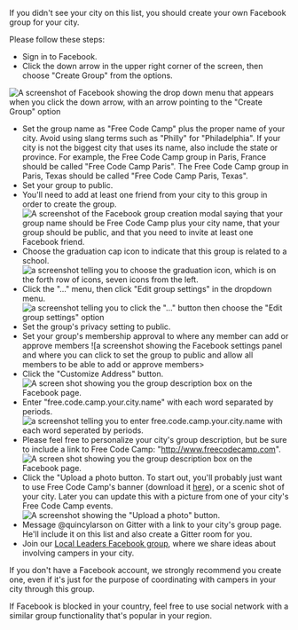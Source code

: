 If you didn't see your city on this list, you should create your own Facebook group for your city.
 
Please follow these steps: 
- Sign in to Facebook. 
- Click the down arrow in the upper right corner of the screen, then choose "Create Group" from the options.

![A screenshot of Facebook showing the drop down menu that appears when you click the down arrow, with an arrow pointing to the "Create Group" option](https://www.evernote.com/shard/s116/sh/d01bb2bc-6260-4987-bedf-b2ce4c31972f/3eecbcff3109036cf90b69589360f407/deep/0/Facebook.png)
- Set the group name as "Free Code Camp" plus the proper name of your city. Avoid using slang terms such as "Philly" for "Philadelphia". If your city is not the biggest city that uses its name, also include the state or province. For example, the Free Code Camp group in Paris, France should be called "Free Code Camp Paris". The Free Code Camp group in Paris, Texas should be called "Free Code Camp Paris, Texas". 
- Set your group to public. 
- You'll need to add at least one friend from your city to this group in order to create the group. 
![A screenshot of the Facebook group creation modal saying that your group name should be Free Code Camp plus your city name, that your group should be public, and that you need to invite at least one Facebook friend.](https://www.evernote.com/shard/s116/sh/4ed3197c-db1b-4103-a040-b42482ad232a/6c34948ebe12c57f0b7a54d7b2222ab3/deep/0/Facebook.png)
- Choose the graduation cap icon to indicate that this group is related to a school. 
![a screenshot telling you to choose the graduation icon, which is on the forth row of icons, seven icons from the left.](https://www.evernote.com/shard/s116/sh/00e461b3-e0a8-4ecd-9cbf-8b0ae9de75d1/59c4e9f25672b1b2ca2d7e6b06d55e0b/deep/0/Facebook.png)
- Click the "..." menu, then click "Edit group settings" in the dropdown menu. 
![a screenshot telling you to click the "..." button then choose the "Edit group settings" option](https://www.evernote.com/shard/s116/sh/ae9a22e2-19a5-4309-b46c-f05a6be5644c/0870b25572d37d4d650cca1a0d59e407/deep/0/Free-Code-Camp-Testland.png)
- Set the group's privacy setting to public. 
- Set your group's membership approval to where any member can add or approve members ![a screenshot showing the Facebook settings panel and where you can click to set the group to public and allow all members to be able to add or approve members>
- Click the "Customize Address" button.
![A screen shot showing you the group description box on the Facebook page.](https://www.evernote.com/l/AHTs6Ec_hylKyYWVhpZonOHPn8j8I5ydgv4B/image.png)
- Enter "free.code.camp.your.city.name" with each word separated by periods. ![a screenshot telling you to enter free.code.camp.your.city.name with each word seperated by periods.](https://www.evernote.com/shard/s116/sh/357b1bd9-7c40-4f72-8a9a-d918e632a5e8/c4714ca59360b2517dfffe90c60b1556/deep/0/Free-Code-Camp-Testland.png)
- Please feel free to personalize your city's group description, but be sure to include a link to Free Code Camp: "http://www.freecodecamp.com". 
![A screen shot showing you the group description box on the Facebook page.](https://www.evernote.com/shard/s116/sh/e13808ea-f084-46f1-95bc-63db524383d5/0586484d44360e73e9acda956dad7f6a/deep/0/Free-Code-Camp-Testland.png)
- Click the "Upload a photo button. To start out, you'll probably just want to use Free Code Camp's banner (download it [here](https://s3.amazonaws.com/freecodecamp/wide-social-banner.png)), or a scenic shot of your city. Later you can update this with a picture from one of your city's Free Code Camp events. 
![A screenshot showing the "Upload a photo" button.](https://www.evernote.com/shard/s116/sh/fabe226a-5a26-4508-b015-1dac35192a21/37f8119dc57845a31e972217714b038b/deep/0/Free-Code-Camp-Testland.png)
- Message @quincylarson on Gitter with a link to your city's group page. He'll include it on this list and also create a Gitter room for you. 
- Join our [Local Leaders Facebook group](https://www.facebook.com/groups/freecodecampers/), where we share ideas about involving campers in your city. 

If you don't have a Facebook account, we strongly recommend you create one, even if it's just for the purpose of coordinating with campers in your city through this group. 

If Facebook is blocked in your country, feel free to use social network with a similar group functionality that's popular in your region.
